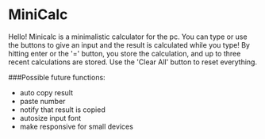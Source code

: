 # MiniCalc
Hello! Minicalc is a minimalistic calculator for the pc.
You can type or use the buttons to give an input and the result is calculated
while you type! By hitting enter or the '=' button, you store the calculation,
and up to three recent calculations are stored. Use the 'Clear All' button to
reset everything.


###Possible future functions:
- auto copy result
- paste number
- notify that result is copied
- autosize input font
- make responsive for small devices
